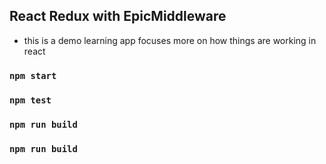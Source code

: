 ## React Redux with EpicMiddleware 

- this is a demo learning app focuses more on how things are working in react

### `npm start`


### `npm test`


### `npm run build`


### `npm run build`
